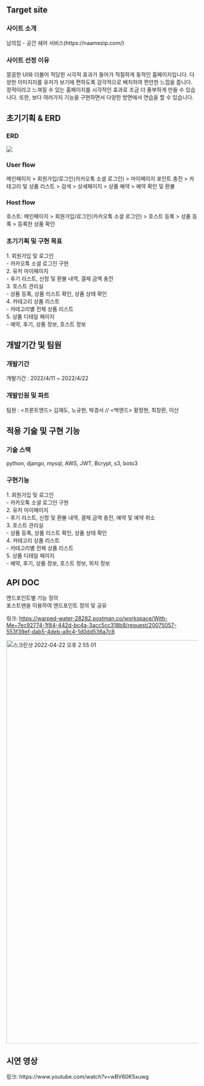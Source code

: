 <h2>Target site</h2>
<h3>사이트 소개</h3>
남의집 - 공간 쉐어 서비스(https://naamezip.com/)
<h3>사이트 선정 이유</h3>
깔끔한 UI와 더불어 적당한 시각적 효과가 들어가 적절하게 동적인 홈페이지입니다. 다양한 이미지지를 유저가 보기에 편하도록 감각적으로 배치하여 편안한 느낌을 줍니다. 정적이라고 느껴질 수 있는 홈페이지를 시각적인 효과로 조금 더 풍부하게 만들 수 있습니다. 또한, 보다 여러가지 기능을 구현하면서 다양한 방면에서 연습을 할 수 있습니다.

<h2>초기기획 & ERD</h2>
<h3>ERD</h3>
<image src='https://user-images.githubusercontent.com/86543366/164616537-0c216ef3-5bcd-466a-90e9-81850cb46cac.png' />

<h3>User flow</h3>
메인페이지 > 회원가입/로그인(카카오톡 소셜 로그인) > 마이페이지 포인트 충전 > 카테고리 및 상품 리스트 > 검색 > 상세페이지 > 상품 예약 > 예약 확인 및 환불
<h3>Host flow</h3>
호스트: 메인페이지 > 회원가입/로그인(카카오톡 소셜 로그인) > 호스트 등록 > 상품 등록 > 등록한 상품 확인
<h3>초기기획 및 구현 목표</h3>
1. 회원가입 및 로그인<br>
- 카카오톡 소셜 로그인 구현<br>
2. 유저 마이페이지<br>
- 후기 리스트, 신청 및 환불 내역, 결제 금액 충전<br>
3. 호스트 관리실<br>
- 상품 등록, 상품 리스트 확인, 상품 상태 확인<br>
4. 카테고리 상품 리스트<br>
- 카테고리별 전체 상품 리스트<br>
5. 상품 디테일 페이지<br>
- 예약, 후기, 상품 정보, 호스트 정보<br>

<h2>개발기간 및 팀원</h2>
<h3>개발기간</h3>
개발기간 : 2022/4/11 ~ 2022/4/22
<h3>개발인원 및 파트</h3>
팀원 : <프론트엔드> 김재도, 노규현, 박경서 // <백엔드> 황정현, 최창환, 이산

<h2>적용 기술 및 구현 기능</h2>
<h3>기술 스택</h3>
python, django, mysql, AWS, JWT, Bcrypt, s3, boto3
<h3>구현기능</h3>
1. 회원가입 및 로그인<br>
- 카카오톡 소셜 로그인 구현<br>
2. 유저 마이페이지<br>
- 후기 리스트, 신청 및 환불 내역, 결제 금액 충전, 예약 및 예약 취소<br>
3. 호스트 관리실<br>
- 상품 등록, 상품 리스트 확인, 상품 상태 확인<br>
4. 카테고리 상품 리스트<br>
- 카테고리별 전체 상품 리스트<br>
5. 상품 디테일 페이지<br>
- 예약, 후기, 상품 정보, 호스트 정보, 위치 정보<br>
<h2>API DOC</h2>
엔드포인트별 기능 정의</br>
포스트맨을 이용하여 엔드포인트 정의 및 공유

링크: https://warped-water-28282.postman.co/workspace/With-Me~7ec92774-1f84-442d-bc4a-3acc5cc318b8/request/20075057-553f39ef-dab5-4deb-a9c4-1d0dd536a7c8

<img width="1061" alt="스크린샷 2022-04-22 오후 2 55 01" src="https://user-images.githubusercontent.com/86543366/164612285-3e575c49-8750-4e38-bef1-41ea52ef5369.png">

<h2>시연 영상</h2>
링크: 
https://www.youtube.com/watch?v=wBV60K5xuwg
